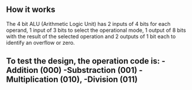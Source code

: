 
## How it works

The 4 bit ALU (Arithmetic Logic Unit) has 2 inputs of 4 bits for each operand, 1 input of 3 bits to select the operational mode, 1 output of 8 bits with the result of the selected operation and 2 outputs of 1 bit each to identify an overflow or zero.

To test the design, the operation code is: 
-Addition (000)
-Substraction (001)
-Multiplication (010), 
-Division (011) 
-




